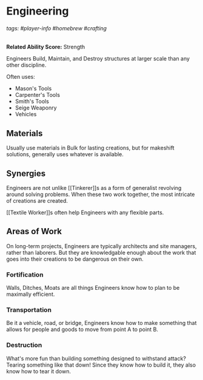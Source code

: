# Engineering
###### tags: #player-info #homebrew #crafting
**Related Ability Score:** Strength

Engineers Build, Maintain, and Destroy structures at larger scale than any other discipline.

Often uses:	

- Mason's Tools
- Carpenter's Tools
- Smith's Tools
- Seige Weaponry
- Vehicles

## Materials
Usually use materials in Bulk for lasting creations, but for makeshift solutions, generally uses whatever is available.

## Synergies
Engineers are not unlike [[Tinkerer]]s as a form of generalist revolving around solving problems. When these two work together, the most intricate of creations are created.

[[Textile Worker]]s often help Engineers with any flexible parts.

## Areas of Work
On long-term projects, Engineers are typically architects and site managers, rather than laborers. But they are knowledgable enough about the work that goes into their creations to be dangerous on their own.

### Fortification
Walls, Ditches, Moats are all things Engineers know how to plan to be maximally efficient.

### Transportation
Be it a vehicle, road, or bridge, Engineers know how to make something that allows for people and goods to move from point A to point B.

### Destruction
What's more fun than building something designed to withstand attack? Tearing something like that down!
Since they know how to build it, they also know how to tear it down.